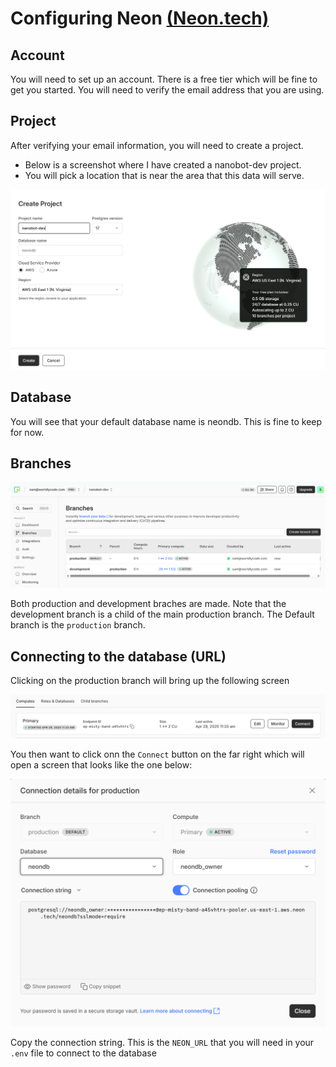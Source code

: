 # Configuring Neon [(Neon.tech)](https://neon.tech)

## Account 

You will need to set up an account.  There is a free tier which will be fine to get you started. You will need to verify the email address that you are using.  

## Project

After verifying your email information, you will need to create a project.  

* Below is a screenshot where I have created a nanobot-dev project.
* You will pick a location that is near the area that this data will serve.    

![neon-create-project](../assets/images/neon_create_project_nanobot-dev.png)

## Database

You will see that your default database name is neondb.  This is fine to keep for now.  

## Branches

![neon-default-branches](../assets/images/neon_branches_nanobot-dev.png)

Both production and development braches are made.  Note that the development branch is a child of the main production branch.  The Default branch is the `production` branch.  

## Connecting to the database (URL)

Clicking on the production branch will bring up the following screen

![neon-production](../assets/images/neon_primary_branch_production.png)

You then want to click onn the `Connect` button on the far right which will open a screen that looks like the one below:

![neon-connection-screen](../assets/images/neon_production_connection_details.png)

Copy the connection string.  This is the `NEON_URL` that you will need in your `.env` file to connect to the database

